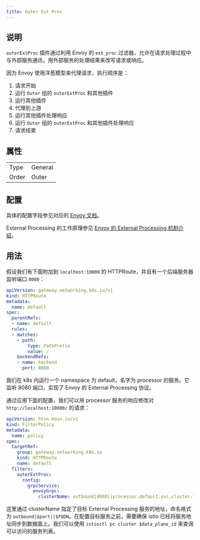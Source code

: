 ```yaml
---
title: Outer Ext Proc
---
```


## 说明

`outerExtProc` 插件通过利用 Envoy 的 `ext_proc` 过滤器，允许在请求处理过程中与外部服务通讯，用外部服务的处理结果来改写请求或响应。

因为 Envoy 使用洋葱模型来代理请求，执行顺序是：

1. 请求开始
2. 运行 `Outer` 组的 `outerExtProc` 和其他插件
3. 运行其他插件
4. 代理到上游
5. 运行其他插件处理响应
6. 运行 `Outer` 组的 `outerExtProc` 和其他插件处理响应
7. 请求结束

## 属性

|       |         |
|-------|---------|
| Type  | General |
| Order | Outer   |

## 配置

具体的配置字段参见对应的 [Envoy 文档](https://www.envoyproxy.io/docs/envoy/v1.29.4/api-v3/extensions/filters/http/ext_proc/v3/ext_proc.proto#envoy-v3-api-msg-extensions-filters-http-ext-proc-v3-extprocoverrides)。

External Processing 的工作原理参见 [Envoy 的 External Processing 机制介绍](https://www.envoyproxy.io/docs/envoy/v1.29.5/configuration/http/http_filters/ext_proc_filter.html)。

## 用法

假设我们有下面附加到 `localhost:10000` 的 HTTPRoute，并且有一个后端服务器监听端口 `8080`：

```yaml
apiVersion: gateway.networking.k8s.io/v1
kind: HTTPRoute
metadata:
  name: default
spec:
  parentRefs:
  - name: default
  rules:
  - matches:
    - path:
        type: PathPrefix
        value: /
    backendRefs:
    - name: backend
      port: 8080
```

我们在 k8s 内运行一个 namespace 为 default，名字为 processor 的服务。它监听 8080 端口，实现了 Envoy 的 External Processing 协议。

通过应用下面的配置，我们可以用 processor 服务的响应修改对 `http://localhost:10000/` 的请求：

```yaml
apiVersion: htnn.mosn.io/v1
kind: FilterPolicy
metadata:
  name: policy
spec:
  targetRef:
    group: gateway.networking.k8s.io
    kind: HTTPRoute
    name: default
  filters:
    outerExtProc:
      config:
        grpcService:
          envoyGrpc:
            clusterName: outbound|8080||processor.default.svc.cluster.local
```

这里通过 clusterName 指定了目标 External Processing 服务的地址，命名格式为 `outbound|$port||$FQDN`。在配置目标服务之前，需要确保 istio 已经将服务地址同步到数据面上。我们可以使用 `istioctl pc cluster $data_plane_id` 来查询可以访问的服务列表。
